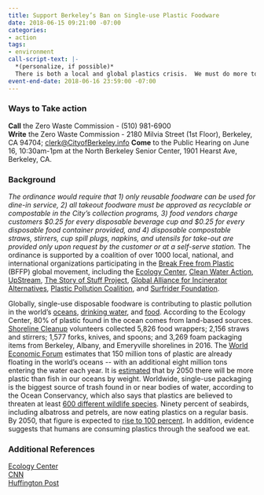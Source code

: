 ```yaml
---
title: Support Berkeley’s Ban on Single-use Plastic Foodware
date: 2018-06-15 09:21:00 -07:00
categories:
- action
tags:
- environment
call-script-text: |-
  *(personalize, if possible)*
  There is both a local and global plastics crisis.  We must do more to remove single-use plastics from the waste stream, and Berkeley should be a leader.  As a consumer and as someone who cares about the oceans, wildlife and the safety of our food and water, I support the proposed Disposable Foodware and Litter Reduction Ordinance.
event-end-date: 2018-06-16 23:59:00 -07:00
---
```


### Ways to Take action
**Call** the Zero Waste Commission - (510) 981-6900  
**Write** the Zero Waste Commission - 2180 Milvia Street (1st Floor), Berkeley, CA 94704; clerk@CityofBerkeley.info
**Come** to the Public Hearing on June 16, 10:30am-1pm at the North Berkeley Senior Center, 1901 Hearst Ave, Berkeley, CA.

### Background
*The ordinance would require that 1) only reusable foodware can be used for dine-in service, 2) all takeout foodware must be approved as recyclable or compostable in the City’s collection programs, 3) food vendors charge customers $0.25 for every disposable beverage cup and $0.25 for every disposable food container provided, and 4) disposable compostable straws, stirrers, cup spill plugs, napkins, and utensils for take-out are provided only upon request by the customer or at a self-serve station.*  The ordinance is supported by a coalition of over 1000 local, national, and international organizations participating in the [Break Free from Plastic](https://www.breakfreefromplastic.org/) (BFFP) global movement, including the [Ecology Center](https://ecologycenter.org/), [Clean Water Action](https://www.cleanwateraction.org/), [UpStream](https://upstreampolicy.org/), [The Story of Stuff Project](https://storyofstuff.org/), [Global Alliance for Incinerator Alternatives](http://www.no-burn.org/), [Plastic Pollution Coalition](http://www.plasticpollutioncoalition.org/), and [Surfrider Foundation](https://www.surfrider.org/).  

Globally, single-use disposable foodware is contributing to plastic pollution in the world’s [oceans](https://www.nytimes.com/2018/03/22/climate/great-pacific-garbage-patch.html), [drinking water](https://www.theguardian.com/environment/2017/sep/06/plastic-fibres-found-tap-water-around-world-study-reveals), and [food](https://www.theguardian.com/lifeandstyle/2017/feb/14/sea-to-plate-plastic-got-into-fish). According to the Ecology Center, 80% of plastic found in the ocean comes from land-based sources. [Shoreline Cleanup](https://www.cityofberkeley.info/shorelinecleanup/) volunteers collected 5,826 food wrappers; 2,156 straws and stirrers; 1,577 forks, knives, and spoons; and 3,269 foam packaging items from Berkeley, Albany, and Emeryville shorelines in 2016. The [World Economic Forum](http://www3.weforum.org/docs/WEF_The_New_Plastics_Economy.pdf) estimates that 150 million tons of plastic are already floating in the world’s oceans -- with an additional eight million tons entering the water each year. It is [estimated](https://www.weforum.org/press/2016/01/more-plastic-than-fish-in-the-ocean-by-2050-report-offers-blueprint-for-change/) that by 2050 there will be more plastic than fish in our oceans by weight.  Worldwide, single-use packaging is the biggest source of trash found in or near bodies of water, according to the Ocean Conservancy, which also says that plastics are believed to threaten at least [600 different wildlife species](http://www.oceanconservancy.org/our-work/marine-debris/2015-data-release/2015-data-release-pdf.pdf). Ninety percent of seabirds, including albatross and petrels, are now eating plastics on a regular basis. By 2050, that figure is expected to [rise to 100 percent](http://news.nationalgeographic.com/2015/09/15092-plastic-seabirds-albatross-australia/).  In addition, evidence suggests that humans are consuming plastics through the seafood we eat.

### Additional References
[Ecology Center](https://ecologycenter.org/blog/press-release-berkeley-legislation-aims-to-curb-use-of-disposable-foodware/)  
[CNN](https://www.cnn.com/2018/03/21/health/ocean-plastic-intl/index.html)  
[Huffington Post](https://www.huffingtonpost.com/entry/plastic-waste-oceans_us_58fed37be4b0c46f0781d426)